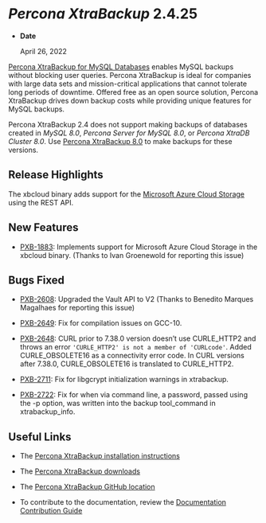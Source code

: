 # *Percona XtraBackup* 2.4.25


* **Date**

    April 26, 2022


[Percona XtraBackup for MySQL Databases](https://www.percona.com/software/mysql-database/percona-xtrabackup) enables MySQL backups without blocking user queries. Percona XtraBackup is ideal for companies with large data sets and mission-critical applications that cannot tolerate long periods of downtime. Offered free as an open source solution, Percona XtraBackup drives down backup costs while providing unique features for MySQL backups.

Percona XtraBackup 2.4 does not support making backups of databases created in *MySQL 8.0*, *Percona Server for MySQL 8.0*, or *Percona XtraDB Cluster 8.0*. Use [Percona XtraBackup 8.0](https://www.percona.com/downloads/Percona-XtraBackup-LATEST/#) to make backups for these versions.

## Release Highlights

The xbcloud binary adds support for the [Microsoft Azure Cloud Storage](../../xbcloud/xbcloud_azure.md#xbcloud-azure) using the REST API.

## New Features

* [PXB-1883](https://jira.percona.com/browse/PXB-1883): Implements support for Microsoft Azure Cloud Storage in the xbcloud binary. (Thanks to Ivan Groenewold for reporting this issue)

## Bugs Fixed

* [PXB-2608](https://jira.percona.com/browse/PXB-2608): Upgraded the Vault API to V2 (Thanks to Benedito Marques Magalhaes for reporting this issue)

* [PXB-2649](https://jira.percona.com/browse/PXB-2649): Fix for compilation issues on GCC-10.

* [PXB-2648](https://jira.percona.com/browse/PXB-2648): CURL prior to 7.38.0 version doesn’t use CURLE_HTTP2 and throws an error `'CURLE_HTTP2' is not a member of 'CURLcode'`. Added CURLE_OBSOLETE16 as a connectivity error code. In CURL versions after 7.38.0, CURLE_OBSOLETE16 is translated to CURLE_HTTP2.

* [PXB-2711](https://jira.percona.com/browse/PXB-2711): Fix for libgcrypt initialization warnings in xtrabackup.

* [PXB-2722](https://jira.percona.com/browse/PXB-2722): Fix for when via command line, a password, passed using the -p option, was written into the backup tool_command in xtrabackup_info.

## Useful Links

* The [Percona XtraBackup installation instructions](https://www.percona.com/doc/percona-xtrabackup/2.4/installation.html)

* The [Percona XtraBackup downloads](https://www.percona.com/downloads/Percona-XtraBackup-2.4)

* The [Percona XtraBackup GitHub location](https://github.com/percona/percona-xtrabackup)

* To contribute to the documentation, review the [Documentation Contribution Guide](https://github.com/percona/percona-xtrabackup/blob/8.0/storage/innobase/xtrabackup/doc/source/contributing.md)

